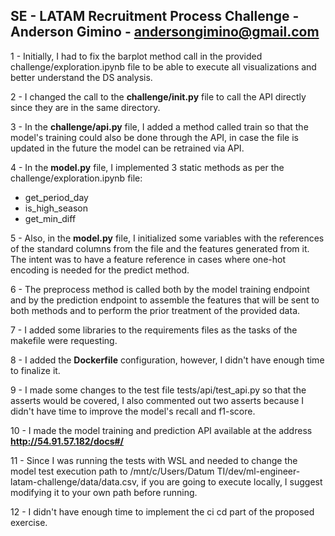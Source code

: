 ## SE - LATAM Recruitment Process Challenge - Anderson Gimino - andersongimino@gmail.com

1 - Initially, I had to fix the barplot method call in the provided challenge/exploration.ipynb file to be able to execute all visualizations and better understand the DS analysis.

2 - I changed the call to the **challenge/__init__.py** file to call the API directly since they are in the same directory.

3 - In the **challenge/api.py** file, I added a method called train so that the model's training could also be done through the API, in case the file is updated in the future the model can be retrained via API.

4 - In the **model.py** file, I implemented 3 static methods as per the challenge/exploration.ipynb file:
- get_period_day
- is_high_season
- get_min_diff

5 - Also, in the **model.py** file, I initialized some variables with the references of the standard columns from the file and the features generated from it. The intent was to have a feature reference in cases where one-hot encoding is needed for the predict method.

6 - The preprocess method is called both by the model training endpoint and by the prediction endpoint to assemble the features that will be sent to both methods and to perform the prior treatment of the provided data.

7 - I added some libraries to the requirements files as the tasks of the makefile were requesting.

8 - I added the **Dockerfile** configuration, however, I didn't have enough time to finalize it.

9 - I made some changes to the test file tests/api/test_api.py so that the asserts would be covered, I also commented out two asserts because I didn't have time to improve the model's recall and f1-score.

10 - I made the model training and prediction API available at the address **http://54.91.57.182/docs#/**

11 - Since I was running the tests with WSL and needed to change the model test execution path to /mnt/c/Users/Datum TI/dev/ml-engineer-latam-challenge/data/data.csv, if you are going to execute locally, I suggest modifying it to your own path before running.

12 - I didn't have enough time to implement the ci cd part of the proposed exercise.